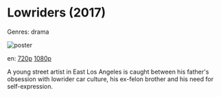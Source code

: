# Lowriders (2017)

Genres: drama

![poster](http://image.tmdb.org/t/p/w500/mafycJVTwbsArAycD9yv1KzeAxH.jpg)

en:
  [720p](magnet:?xt=urn:btih:6602807D1474DB5689B5E47B34D8F07BE609A55A&tr=udp://glotorrents.pw:6969/announce&tr=udp://tracker.opentrackr.org:1337/announce&tr=udp://torrent.gresille.org:80/announce&tr=udp://tracker.openbittorrent.com:80&tr=udp://tracker.coppersurfer.tk:6969&tr=udp://tracker.leechers-paradise.org:6969&tr=udp://p4p.arenabg.ch:1337&tr=udp://tracker.internetwarriors.net:1337)
  [1080p](magnet:?xt=urn:btih:A52FABB4F6EAAE1CDD3559DF539B4EFD740D760D&tr=udp://glotorrents.pw:6969/announce&tr=udp://tracker.opentrackr.org:1337/announce&tr=udp://torrent.gresille.org:80/announce&tr=udp://tracker.openbittorrent.com:80&tr=udp://tracker.coppersurfer.tk:6969&tr=udp://tracker.leechers-paradise.org:6969&tr=udp://p4p.arenabg.ch:1337&tr=udp://tracker.internetwarriors.net:1337)
  


A young street artist in East Los Angeles is caught between his father's obsession with lowrider car culture, his ex-felon brother and his need for self-expression.